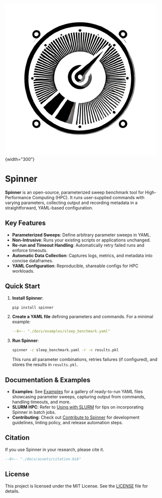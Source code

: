 ![spinner logo](assets/spinner.png){width="300"}

# Spinner

**Spinner** is an open-source, parameterized sweep benchmark tool for High-Performance Computing (HPC). It runs user-supplied commands with varying parameters, collecting output and recording metadata in a straightforward, YAML-based configuration.

## Key Features

- **Parameterized Sweeps**: Define arbitrary parameter sweeps in YAML.
- **Non-Intrusive**: Runs your existing scripts or applications unchanged.
- **Re-run and Timeout Handling**: Automatically retry failed runs and enforce timeouts.
- **Automatic Data Collection**: Captures logs, metrics, and metadata into concise dataframes.
- **YAML Configuration**: Reproducible, shareable configs for HPC workloads.

## Quick Start

1. **Install Spinner**:

   ```bash
   pip install spinner
   ```

2. **Create a YAML file** defining parameters and commands. For a minimal example:

   ```yaml
   --8<-- "./docs/examples/sleep_benchmark.yaml"
   ```

3. **Run Spinner**:

   ```bash
   spinner -c sleep_benchmark.yaml -r -o results.pkl
   ```

   This runs all parameter combinations, retries failures (if configured), and stores the results in `results.pkl`.

## Documentation & Examples

- **Examples**: See [Examples](examples.md) for a gallery of ready-to-run YAML files showcasing parameter sweeps, capturing output from commands, handling timeouts, and more.
- **SLURM HPC**: Refer to [Using with SLURM](slurm.md) for tips on incorporating Spinner in batch jobs.
- **Contributing**: Check out [Contribute to Spinner](contribute.md) for development guidelines, linting policy, and release automation steps.

## Citation

If you use Spinner in your research, please cite it.

```bibtex
--8<-- "./docs/assets/citation.bib"
```

## License

This project is licensed under the MIT License. See the [LICENSE](LICENSE) file for details.
